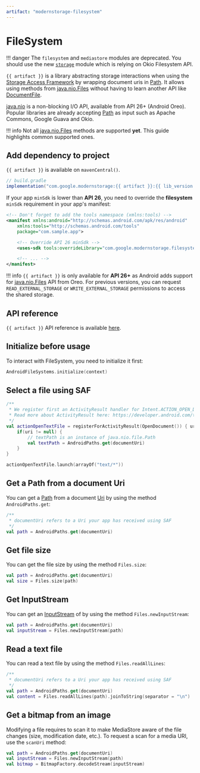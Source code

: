 ```yaml
---
artifact: "modernstorage-filesystem"
---
```


# FileSystem

!!! danger
    The `filesystem` and `mediastore` modules are deprecated. You should use the new [`storage`][storage_guide]
    module which is relying on Okio Filesystem API.

`{{ artifact }}` is a library abstracting storage interactions when using the
[Storage Access Framework][saf_guide] by wrapping document uris in [Path][path_api]. It allows using
methods from [java.nio.Files][java.nio.Files_api] without having to learn another API like
[DocumentFile][DocumentFile_api].

[java.nio][java.nio_api] is a non-blocking I/O API, available from API 26+ (Android Oreo). Popular
libraries are already accepting [Path][path_api] as input such as Apache Commons, Google Guava and
Okio.

!!! info
    Not all [java.nio.Files][java.nio.Files_api] methods are supported **yet**. This guide
    highlights common supported ones.

## Add dependency to project

`{{ artifact }}` is available on `mavenCentral()`.

```groovy
// build.gradle
implementation("com.google.modernstorage:{{ artifact }}:{{ lib_version }}")
```

If your app `minSdk` is lower than **API 26**, you need to override the **filesystem** `minSdk`
requirement in your app's manifest:

```xml
<!-- Don't forget to add the tools namespace (xmlns:tools) -->
<manifest xmlns:android="http://schemas.android.com/apk/res/android"
    xmlns:tools="http://schemas.android.com/tools"
    package="com.sample.app">

    <!-- Override API 26 minSdk -->
    <uses-sdk tools:overrideLibrary="com.google.modernstorage.filesystem" />

    <!-- ... -->
</manifest>
```

!!! info
    `{{ artifact }}` is only available for **API 26+** as Android adds support for
    [java.nio.Files][java.nio.Files_api] API from Oreo. For previous versions, you can request
    `READ_EXTERNAL_STORAGE` or `WRITE_EXTERNAL_STORAGE` permissions to access the shared storage.

## API reference
`{{ artifact }}` API reference is available [here][api_reference].

## Initialize before usage
To interact with FileSystem, you need to initialize it first:

```kotlin
AndroidFileSystems.initialize(context)
```

## Select a file using SAF
```kotlin
/**
 * We register first an ActivityResult handler for Intent.ACTION_OPEN_DOCUMENT
 * Read more about ActivityResult here: https://developer.android.com/training/basics/intents/result
 */
val actionOpenTextFile = registerForActivityResult(OpenDocument()) { uri ->
    if(uri != null) {
        // textPath is an instance of java.nio.file.Path
        val textPath = AndroidPaths.get(documentUri)
    }
}

actionOpenTextFile.launch(arrayOf("text/*"))
```

## Get a Path from a document Uri
You can get a [Path][path_api] from a document [Uri][Uri_api] by using the method
`AndroidPaths.get`:

```kotlin
/**
 * documentUri refers to a Uri your app has received using SAF
 */
val path = AndroidPaths.get(documentUri)
```

## Get file size
You can get the file size by using the method `Files.size`:

```kotlin
val path = AndroidPaths.get(documentUri)
val size = Files.size(path)
```

## Get InputStream
You can get an [InputStream][InputStream_api] of by using the method `Files.newInputStream`:

```kotlin
val path = AndroidPaths.get(documentUri)
val inputStream = Files.newInputStream(path)
```

## Read a text file
You can read a text file by using the method `Files.readAllLines`:

```kotlin
/**
 * documentUri refers to a Uri your app has received using SAF
 */
val path = AndroidPaths.get(documentUri)
val content = Files.readAllLines(path).joinToString(separator = "\n")
```

## Get a bitmap from an image
Modifying a file requires to scan it to make MediaStore aware of the file changes (size,
modification date, etc.). To request a scan for a media URI, use the `scanUri` method:

```kotlin
val path = AndroidPaths.get(documentUri)
val inputStream = Files.newInputStream(path)
val bitmap = BitmapFactory.decodeStream(inputStream)
```

[saf_guide]: https://developer.android.com/guide/topics/providers/document-provider
[path_api]: https://developer.android.com/reference/java/nio/file/Path
[java.nio.Files_api]: https://developer.android.com/reference/kotlin/java/nio/file/Files
[DocumentFile_api]: https://developer.android.com/reference/kotlin/androidx/documentfile/provider/DocumentFile
[java.nio_api]: https://developer.android.com/reference/java/nio/package-summary
[Uri_api]: https://developer.android.com/reference/kotlin/android/net/Uri
[api_reference]: /modernstorage/api/filesystem/
[InputStream_api]: https://developer.android.com/reference/kotlin/java/io/InputStream
[storage_guide]: ../storage
